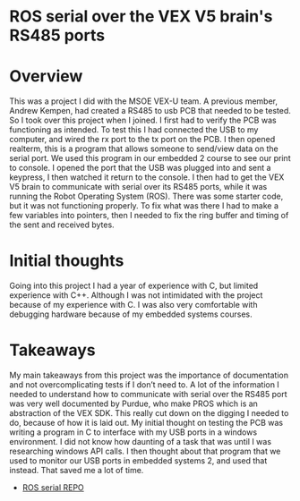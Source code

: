 # ROS serial over the VEX V5 brain's RS485 ports

# Overview
This was a project I did with the MSOE VEX-U team. A previous member, Andrew Kempen, had created a RS485 to usb PCB that needed to be tested. So I took over this project when I joined. I first had to verify the PCB was functioning as intended. To test this I had connected the USB to my computer, and wired the rx port to the tx port on the PCB. I then opened realterm, this is a program that allows someone to send/view data on the serial port. We used this program in our embedded 2 course to see our print to console. I opened the port that the USB was plugged into and sent a keypress, I then watched it return to the console. I then had to get the VEX V5 brain to communicate with serial over its RS485 ports, while it was running the Robot Operating System (ROS). There was some starter code, but it was not functioning properly. To fix what was there I had to make a few variables into pointers, then I needed to fix the ring buffer and timing of the sent and received bytes. 

# Initial thoughts
Going into this project I had a year of experience with C, but limited experience with C++. Although I was not intimidated with the project because of my experience with C. I was also very comfortable with debugging hardware because of my embedded systems courses.

# Takeaways 
My main takeaways from this project was the importance of documentation and not overcomplicating tests if I don’t need to. A lot of the information I needed to understand how to communicate with serial over the RS485 port was very well documented by Purdue, who make PROS which is an abstraction of the VEX SDK. This really cut down on the digging I needed to do, because of how it is laid out. My initial thought on testing the PCB was writing a program in C to interface with my USB ports in a windows environment. I did not know how daunting of a task that was until I was researching windows API calls. I then thought about that program that we used to monitor our USB ports in embedded systems 2, and used that instead. That saved me a lot of time.

- [ROS serial REPO](https://github.com/ros-drivers/rosserial)
